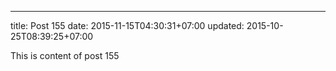 ---
title: Post 155
date: 2015-11-15T04:30:31+07:00
updated: 2015-10-25T08:39:25+07:00

This is content of post 155